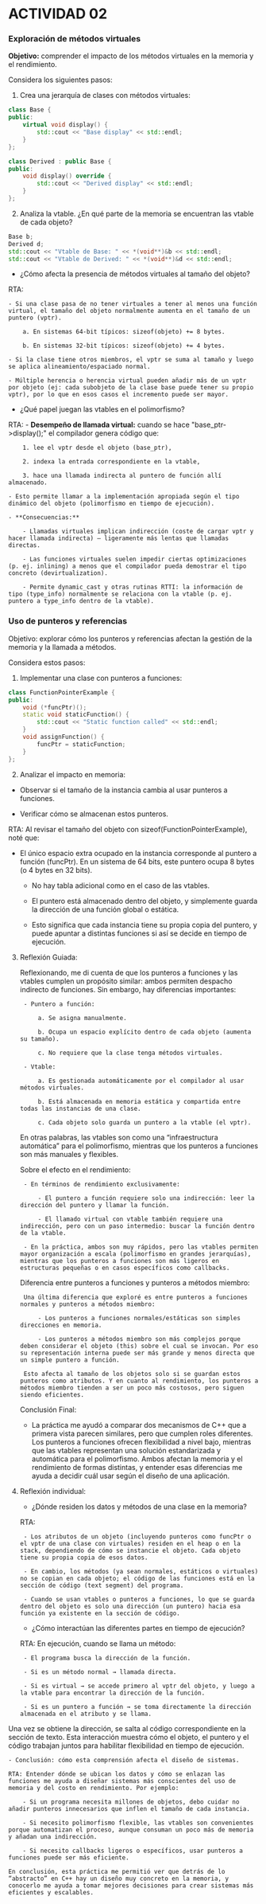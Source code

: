 # ACTIVIDAD 02

### Exploración de métodos virtuales

**Objetivo:** comprender el impacto de los métodos virtuales en la memoria y el rendimiento.

Considera los siguientes pasos:

1. Crea una jerarquía de clases con métodos virtuales:

```C++
class Base {
public:
    virtual void display() {
        std::cout << "Base display" << std::endl;
    }
};

class Derived : public Base {
public:
    void display() override {
        std::cout << "Derived display" << std::endl;
    }
};
```

2. Analiza la vtable. ¿En qué parte de la memoria se encuentran las vtable de cada objeto?

```C++
Base b;
Derived d;
std::cout << "Vtable de Base: " << *(void**)&b << std::endl;
std::cout << "Vtable de Derived: " << *(void**)&d << std::endl;
```
- ¿Cómo afecta la presencia de métodos virtuales al tamaño del objeto?

RTA: 

    - Si una clase pasa de no tener virtuales a tener al menos una función virtual, el tamaño del objeto normalmente aumenta en el tamaño de un puntero (vptr).

        a. En sistemas 64-bit típicos: sizeof(objeto) += 8 bytes.

        b. En sistemas 32-bit típicos: sizeof(objeto) += 4 bytes.
    
    - Si la clase tiene otros miembros, el vptr se suma al tamaño y luego se aplica alineamiento/espaciado normal.

    - Múltiple herencia o herencia virtual pueden añadir más de un vptr por objeto (ej: cada subobjeto de la clase base puede tener su propio vptr), por lo que en esos casos el incremento puede ser mayor.

- ¿Qué papel juegan las vtables en el polimorfismo?

RTA:
    - **Desempeño de llamada virtual:** cuando se hace "base_ptr->display();" el compilador genera código que:

        1. lee el vptr desde el objeto (base_ptr),

        2. indexa la entrada correspondiente en la vtable,

        3. hace una llamada indirecta al puntero de función allí almacenado.

    - Esto permite llamar a la implementación apropiada según el tipo dinámico del objeto (polimorfismo en tiempo de ejecución).
    
    - **Consecuencias:**

        - Llamadas virtuales implican indirección (coste de cargar vptr y hacer llamada indirecta) — ligeramente más lentas que llamadas directas.

        - Las funciones virtuales suelen impedir ciertas optimizaciones (p. ej. inlining) a menos que el compilador pueda demostrar el tipo concreto (devirtualization).

        - Permite dynamic_cast y otras rutinas RTTI: la información de tipo (type_info) normalmente se relaciona con la vtable (p. ej. puntero a type_info dentro de la vtable).

### Uso de punteros y referencias

Objetivo: explorar cómo los punteros y referencias afectan la gestión de la memoria y la llamada a métodos.

Considera estos pasos:

1. Implementar una clase con punteros a funciones:

```C++
class FunctionPointerExample {
public:
    void (*funcPtr)();
    static void staticFunction() {
        std::cout << "Static function called" << std::endl;
    }
    void assignFunction() {
        funcPtr = staticFunction;
    }
};
```

2. Analizar el impacto en memoria:

- Observar si el tamaño de la instancia cambia al usar punteros a funciones.

- Verificar cómo se almacenan estos punteros.

RTA: Al revisar el tamaño del objeto con sizeof(FunctionPointerExample), noté que:

 - El único espacio extra ocupado en la instancia corresponde al puntero a función (funcPtr). En un sistema de 64 bits, este puntero ocupa 8 bytes (o 4 bytes en 32 bits).

    - No hay tabla adicional como en el caso de las vtables.

    - El puntero está almacenado dentro del objeto, y simplemente guarda la dirección de una función global o estática.

    - Esto significa que cada instancia tiene su propia copia del puntero, y puede apuntar a distintas funciones si así se decide en tiempo de ejecución.

3. Reflexión Guiada:

    Reflexionando, me di cuenta de que los punteros a funciones y las vtables cumplen un propósito similar: ambos permiten despacho indirecto de funciones. Sin embargo, hay diferencias importantes:

        - Puntero a función:

            a. Se asigna manualmente.

            b. Ocupa un espacio explícito dentro de cada objeto (aumenta su tamaño).

            c. No requiere que la clase tenga métodos virtuales.

        - Vtable:

            a. Es gestionada automáticamente por el compilador al usar métodos virtuales.

            b. Está almacenada en memoria estática y compartida entre todas las instancias de una clase.

            c. Cada objeto solo guarda un puntero a la vtable (el vptr).

    En otras palabras, las vtables son como una “infraestructura automática” para el polimorfismo, mientras que los punteros a funciones son más manuales y flexibles.

    Sobre el efecto en el rendimiento:

        - En términos de rendimiento exclusivamente:

            - El puntero a función requiere solo una indirección: leer la dirección del puntero y llamar la función.

            - El llamado virtual con vtable también requiere una indirección, pero con un paso intermedio: buscar la función dentro de la vtable.

        - En la práctica, ambos son muy rápidos, pero las vtables permiten mayor organización a escala (polimorfismo en grandes jerarquías), mientras que los punteros a funciones son más ligeros en estructuras pequeñas o en casos específicos como callbacks.

    Diferencia entre punteros a funciones y punteros a métodos miembro:

        Una última diferencia que exploré es entre punteros a funciones normales y punteros a métodos miembro:

            - Los punteros a funciones normales/estáticas son simples direcciones en memoria.

            - Los punteros a métodos miembro son más complejos porque deben considerar el objeto (this) sobre el cual se invocan. Por eso su representación interna puede ser más grande y menos directa que un simple puntero a función.

        Esto afecta al tamaño de los objetos solo si se guardan estos punteros como atributos. Y en cuanto al rendimiento, los punteros a métodos miembro tienden a ser un poco más costosos, pero siguen siendo eficientes.

    Conclusión Final:

     - La práctica me ayudó a comparar dos mecanismos de C++ que a primera vista parecen similares, pero que cumplen roles diferentes. Los punteros a funciones ofrecen flexibilidad a nivel bajo, mientras que las vtables representan una solución estandarizada y automática para el polimorfismo. Ambos afectan la memoria y el rendimiento de formas distintas, y entender esas diferencias me ayuda a decidir cuál usar según el diseño de una aplicación.

4. Reflexión individual:

    - ¿Dónde residen los datos y métodos de una clase en la memoria?

    RTA:

        - Los atributos de un objeto (incluyendo punteros como funcPtr o el vptr de una clase con virtuales) residen en el heap o en la stack, dependiendo de cómo se instancie el objeto. Cada objeto tiene su propia copia de esos datos.

        - En cambio, los métodos (ya sean normales, estáticos o virtuales) no se copian en cada objeto; el código de las funciones está en la sección de código (text segment) del programa.

        - Cuando se usan vtables o punteros a funciones, lo que se guarda dentro del objeto es solo una dirección (un puntero) hacia esa función ya existente en la sección de código.

    - ¿Cómo interactúan las diferentes partes en tiempo de ejecución?

    RTA: En ejecución, cuando se llama un método:

        - El programa busca la dirección de la función.

        - Si es un método normal → llamada directa.

        - Si es virtual → se accede primero al vptr del objeto, y luego a la vtable para encontrar la dirección de la función.

        - Si es un puntero a función → se toma directamente la dirección almacenada en el atributo y se llama.

Una vez se obtiene la dirección, se salta al código correspondiente en la sección de texto.
Esta interacción muestra cómo el objeto, el puntero y el código trabajan juntos para habilitar flexibilidad en tiempo de ejecución.

    - Conclusión: cómo esta comprensión afecta el diseño de sistemas.

    RTA: Entender dónde se ubican los datos y cómo se enlazan las funciones me ayuda a diseñar sistemas más conscientes del uso de memoria y del costo en rendimiento. Por ejemplo:

        - Si un programa necesita millones de objetos, debo cuidar no añadir punteros innecesarios que inflen el tamaño de cada instancia.

        - Si necesito polimorfismo flexible, las vtables son convenientes porque automatizan el proceso, aunque consuman un poco más de memoria y añadan una indirección.

        - Si necesito callbacks ligeros o específicos, usar punteros a funciones puede ser más eficiente.

    En conclusión, esta práctica me permitió ver que detrás de lo “abstracto” en C++ hay un diseño muy concreto en la memoria, y conocerlo me ayuda a tomar mejores decisiones para crear sistemas más eficientes y escalables.